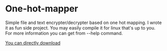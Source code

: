 # One-hot-mapper
Simple file and text encrypter/decrypter based on one hot mapping. I wrote it as fun side project. You may easily compile it for linux that's up to you.  
For more information you can get from --help command. 

[You can directly download](../blob/master/target/release/project_one_hot_mapper.exe)
